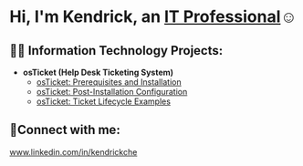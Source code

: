 <h1>Hi, I'm Kendrick, an <a href="https://linkedin.com/in/Kendrickche">IT Professional</a>☺</h1>

<h2>👨‍💻 Information Technology Projects:</h2>

- <b>osTicket (Help Desk Ticketing System)</b>
  - [osTicket: Prerequisites and Installation](https://github.com/kendrickche/osticket-prereqs)
  - [osTicket: Post-Installation Configuration](https://github.com/kendrickche/post-install-config)
  - [osTicket: Ticket Lifecycle Examples](https://github.com/kendrickche/ticket-lifecycle)
  
<h2>🤳Connect with me:</h2>

www.linkedin.com/in/kendrickche

